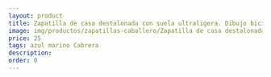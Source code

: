```yaml
---
layout: product
title: Zapatilla de casa destalonada con suela ultraligera. Dibujo bici
image: img/productos/zapatillas-caballero/Zapatilla de casa destalonada con suela ultraligera. Dibujo bici=25=azul marino Cabrera.webp
price: 25
tags: azul marino Cabrera
description: 
order: 0
---
```


